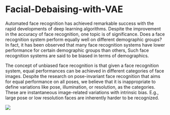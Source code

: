 # Facial-Debaising-with-VAE

Automated face recognition has achieved remarkable success with the rapid developments of deep learning algorithms. Despite the improvement in the accuracy of face recognition, one topic is of significance. Does a face recognition system perform equally well on different demographic groups? In fact, it has been observed that many face recognition systems have lower performance for certain demographic groups than others, Such face recognition systems are said to be biased in terms of demographics.

The concept of unbiased face recognition is that given a face recognition system, equal performances can be achieved in different categories of face images. Despite the research on pose-invariant face recognition that aims for equal performance on all poses, we believe that it is inappropriate to define variations like pose, illumination, or resolution, as the categories. These are instantaneous image-related variations with intrinsic bias. E.g., large pose or low resolution faces are inherently harder to be recognized.

<img src="https://storage.googleapis.com/groundai-web-prod/media%2Fusers%2Fuser_186808%2Fproject_399481%2Fimages%2Fx4.png">

